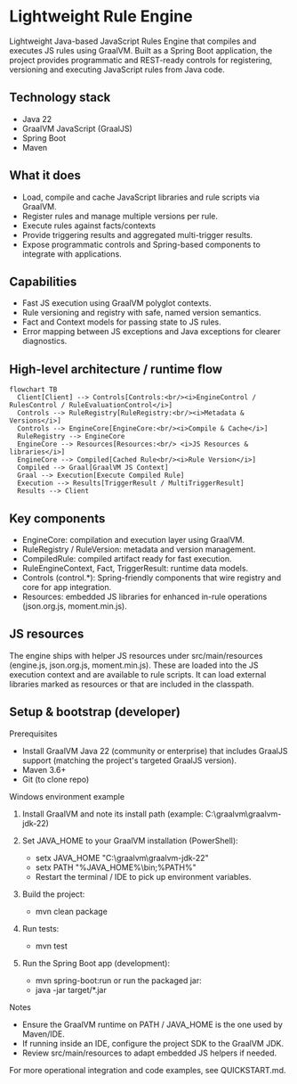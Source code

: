 # Lightweight Rule Engine

Lightweight Java-based JavaScript Rules Engine that compiles and executes JS rules using GraalVM. Built as a Spring Boot application, the project provides programmatic and REST-ready controls for registering, versioning and executing JavaScript rules from Java code.

## Technology stack
- Java 22
- GraalVM JavaScript (GraalJS)
- Spring Boot
- Maven

## What it does
- Load, compile and cache JavaScript libraries and rule scripts via GraalVM.
- Register rules and manage multiple versions per rule.
- Execute rules against facts/contexts
- Provide triggering results and aggregated multi-trigger results.
- Expose programmatic controls and Spring-based components to integrate with applications.

## Capabilities
- Fast JS execution using GraalVM polyglot contexts.
- Rule versioning and registry with safe, named version semantics.
- Fact and Context models for passing state to JS rules.
- Error mapping between JS exceptions and Java exceptions for clearer diagnostics.

## High-level architecture / runtime flow

```mermaid
flowchart TB
  Client[Client] --> Controls[Controls:<br/><i>EngineControl / RulesControl / RuleEvaluationControl</i>]
  Controls --> RuleRegistry[RuleRegistry:<br/><i>Metadata & Versions</i>]
  Controls --> EngineCore[EngineCore:<br/><i>Compile & Cache</i>]
  RuleRegistry --> EngineCore
  EngineCore --> Resources[Resources:<br/> <i>JS Resources & libraries</i>]
  EngineCore --> Compiled[Cached Rule<br/><i>Rule Version</i>]
  Compiled --> Graal[GraalVM JS Context]
  Graal --> Execution[Execute Compiled Rule]
  Execution --> Results[TriggerResult / MultiTriggerResult]
  Results --> Client
  ```

## Key components
- EngineCore: compilation and execution layer using GraalVM.
- RuleRegistry / RuleVersion: metadata and version management.
- CompiledRule: compiled artifact ready for fast execution.
- RuleEngineContext, Fact, TriggerResult: runtime data models.
- Controls (control.*): Spring-friendly components that wire registry and core for app integration.
- Resources: embedded JS libraries for enhanced in-rule operations (json.org.js, moment.min.js).

## JS resources
The engine ships with helper JS resources under src/main/resources (engine.js, json.org.js, moment.min.js). These are loaded into the JS execution context and are available to rule scripts. It can load external libraries marked as resources or that are included in the classpath.

## Setup & bootstrap (developer)
Prerequisites
- Install GraalVM Java 22 (community or enterprise) that includes GraalJS support (matching the project's targeted GraalJS version).
- Maven 3.6+
- Git (to clone repo)

Windows environment example
1) Install GraalVM and note its install path (example: C:\graalvm\graalvm-jdk-22)
2) Set JAVA_HOME to your GraalVM installation (PowerShell):
   - setx JAVA_HOME "C:\graalvm\graalvm-jdk-22"
   - setx PATH "%JAVA_HOME%\bin;%PATH%"
   - Restart the terminal / IDE to pick up environment variables.

3) Build the project:
   - mvn clean package

4) Run tests:
   - mvn test

5) Run the Spring Boot app (development):
   - mvn spring-boot:run
   or run the packaged jar:
   - java -jar target/*.jar

Notes
- Ensure the GraalVM runtime on PATH / JAVA_HOME is the one used by Maven/IDE.
- If running inside an IDE, configure the project SDK to the GraalVM JDK.
- Review src/main/resources to adapt embedded JS helpers if needed.

For more operational integration and code examples, see QUICKSTART.md.
